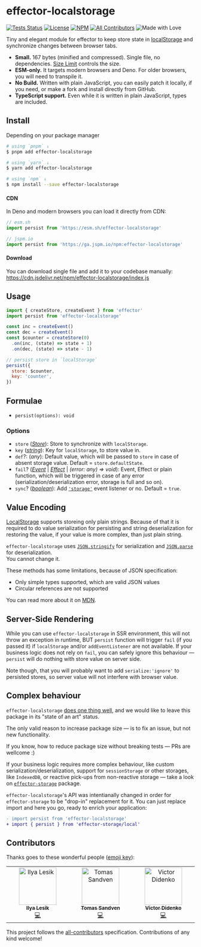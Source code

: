 # effector-localstorage

[![Tests Status](https://github.com/ilyalesik/effector-localstorage/workflows/test/badge.svg)](https://github.com/ilyalesik/effector-localstorage/actions?workflow=test)
[![License](https://img.shields.io/github/license/ilyalesik/effector-localstorage.svg?color=yellow)](./LICENSE)
[![NPM](https://img.shields.io/npm/v/effector-localstorage.svg)](https://www.npmjs.com/package/effector-localstorage)
[![All Contributors](https://img.shields.io/badge/all_contributors-3-orange.svg)](#contributors)
![Made with Love](https://img.shields.io/badge/made%20with-❤-red.svg)

Tiny and elegant module for effector to keep store state in [localStorage] and synchronize changes between browser tabs.

- **Small.** 167 bytes (minified and compressed). Single file, no dependencies. [Size Limit](https://github.com/ai/size-limit) controls the size.
- **ESM-only.** It targets modern browsers and Deno. For older browsers, you will need to transpile it.
- **No Build.** Written with plain JavaScript, you can easily patch it locally, if you need, or make a fork and install directly from GitHub.
- **TypeScript support.** Even while it is written in plain JavaScript, types are included.

## Install

Depending on your package manager

```bash
# using `pnpm` ↓
$ pnpm add effector-localstorage

# using `yarn` ↓
$ yarn add effector-localstorage

# using `npm` ↓
$ npm install --save effector-localstorage
```

#### CDN

In Deno and modern browsers you can load it directly from CDN:

```javascript
// esm.sh
import persist from 'https://esm.sh/effector-localstorage'

// jspm.io
import persist from 'https://ga.jspm.io/npm:effector-localstorage'
```

#### Download

You can download single file and add it to your codebase manually:<br>
https://cdn.jsdelivr.net/npm/effector-localstorage/index.js

## Usage

```javascript
import { createStore, createEvent } from 'effector'
import persist from 'effector-localstorage'

const inc = createEvent()
const dec = createEvent()
const $counter = createStore(0)
  .on(inc, (state) => state + 1)
  .on(dec, (state) => state - 1)

// persist store in `localStorage`
persist({
  store: $counter,
  key: 'counter',
})
```

## Formulae

- `persist(options): void`

### Options

- `store` ([_Store_]): Store to synchronize with `localStorage`.
- `key` ([_string_]): Key for `localStorage`, to store value in.
- `def`?: (_any_): Default value, which will be passed to `store` in case of absent storage value. Default = `store.defaultState`.
- `fail`? ([_Event_] | [_Effect_] | _(error: any) => void_): Event, Effect or plain function, which will be triggered in case of any error (serialization/deserialization error, storage is full and so on).
- `sync`? ([_boolean_]): Add [`'storage'`] event listener or no. Default = `true`.

## Value Encoding

[LocalStorage] supports storeing only plain strings. Because of that it is required to do value serialization for persisting and string deserialization for restoring the value, if your value is more complex, than just plain string.

`effector-localstorage` uses [`JSON.stringify`](https://developer.mozilla.org/en-US/docs/Web/JavaScript/Reference/Global_Objects/JSON/stringify) for serialization and [`JSON.parse`](https://developer.mozilla.org/en-US/docs/Web/JavaScript/Reference/Global_Objects/JSON/parse) for deserialization.<br>
You cannot change it.

These methods has some limitations, because of JSON specification:

- Only simple types supported, which are valid JSON values
- Circular references are not supported

You can read more about it on [MDN](https://developer.mozilla.org/en-US/docs/Web/JavaScript/Reference/Global_Objects/JSON/stringify#description).

## Server-Side Rendering

While you can use `effector-localstorage` in SSR environment, this will not throw an exception in runtime, BUT `persist` function will trigger `fail` (if you passed it) if `localStorage` and/or `addEventListener` are not available. If your business logic does not rely on `fail`, you can safely ignore this behaviour — `persist` will do nothing with store value on server side.

Note though, that you will probably want to add `serialize:'ignore'` to persisted stores, so server value will not interfere with browser value.

## Complex behaviour

`effector-localstorage` [does one thing well](https://en.wikipedia.org/wiki/Unix_philosophy), and we would like to leave this package in its "state of an art" status.

The only valid reason to increase package size — is to fix an issue, but not new functionality.

If you know, how to reduce package size without breaking tests — PRs are wellcome :)

If your business logic requires more complex behaviour, like custom serialization/deserialization, support for `sessionStorage` or other storages, like `IndexedDB`, or reactive pick-ups from non-reactive storage — take a look on [`effector-storage`](https://github.com/yumauri/effector-storage) package.

`effector-localstorage`'s API was intentianally changed in order for `effector-storage` to be "drop-in" replacement for it. You can just replace import and here you go, ready to enrich your application:

```diff
- import persist from 'effector-localstorage'
+ import { persist } from 'effector-storage/local'
```

## Contributors

Thanks goes to these wonderful people ([emoji key](https://allcontributors.org/docs/en/emoji-key)):

<!-- ALL-CONTRIBUTORS-LIST:START - Do not remove or modify this section -->
<!-- prettier-ignore-start -->
<!-- markdownlint-disable -->
<table>
  <tbody>
    <tr>
      <td align="center" valign="top" width="14.28%"><a href="https://twitter.com/ilialesik"><img src="https://avatars2.githubusercontent.com/u/1270648?v=4?s=100" width="100px;" alt="Ilya Lesik"/><br /><sub><b>Ilya Lesik</b></sub></a><br /><a href="https://github.com/lessmess-dev/effector-localstorage/commits?author=ilyalesik" title="Code">💻</a></td>
      <td align="center" valign="top" width="14.28%"><a href="http://stackoverflow.com/users/388916/hubro"><img src="https://avatars0.githubusercontent.com/u/597206?v=4?s=100" width="100px;" alt="Tomas Sandven"/><br /><sub><b>Tomas Sandven</b></sub></a><br /><a href="https://github.com/lessmess-dev/effector-localstorage/commits?author=Hubro" title="Code">💻</a></td>
      <td align="center" valign="top" width="14.28%"><a href="https://github.com/yumauri"><img src="https://avatars0.githubusercontent.com/u/6583994?v=4?s=100" width="100px;" alt="Victor Didenko"/><br /><sub><b>Victor Didenko</b></sub></a><br /><a href="https://github.com/lessmess-dev/effector-localstorage/commits?author=yumauri" title="Code">💻</a></td>
    </tr>
  </tbody>
</table>

<!-- markdownlint-restore -->
<!-- prettier-ignore-end -->

<!-- ALL-CONTRIBUTORS-LIST:END -->

This project follows the [all-contributors](https://github.com/all-contributors/all-contributors) specification. Contributions of any kind welcome!

[localstorage]: https://developer.mozilla.org/en-US/docs/Web/API/Window/localStorage
[`'storage'`]: https://developer.mozilla.org/en-US/docs/Web/API/StorageEvent
[_effect_]: https://effector.dev/docs/api/effector/effect
[_event_]: https://effector.dev/docs/api/effector/event
[_store_]: https://effector.dev/docs/api/effector/store
[_string_]: https://developer.mozilla.org/en-US/docs/Web/JavaScript/Reference/Global_Objects/String
[_function_]: https://developer.mozilla.org/en-US/docs/Glossary/Function
[_boolean_]: https://developer.mozilla.org/en-US/docs/Glossary/Boolean
[_error_]: https://developer.mozilla.org/en-US/docs/Web/JavaScript/Reference/Global_Objects/Error
